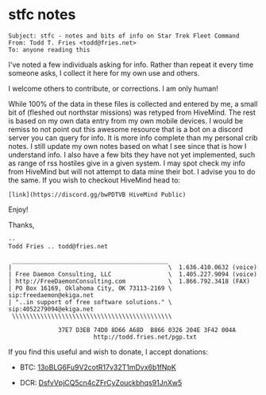 # stfc notes
```
Subject: stfc - notes and bits of info on Star Trek Fleet Command
From: Todd T. Fries <todd@fries.net>
To: anyone reading this
```

I've noted a few individuals asking for info.  Rather than repeat it
every time someone asks, I collect it here for my own use and others.

I welcome others to contribute, or corrections.  I am only human!

While 100% of the data in these files is collected and entered by me, a
small bit of (fleshed out northstar missions) was retyped from HiveMind.
The rest is based on my own data entry from my own mobile devices.  I
would be remiss to not point out this awesome resource
that is a bot on a discord server you can query for info.  It is more
info complete than my personal crib notes.  I still update my own notes
based on what I see since that is how I understand info.  I also have a
few bits they have not yet implemented, such as range of rss hostiles
give in a given system.  I may spot check my info from HiveMind but will
not attempt to data mine their bot. I advise you to do the same.  If you
wish to checkout HiveMind head to:

	[link](https://discord.gg/bwPDTVB HiveMind Public)

Enjoy!

Thanks,

```
--
Todd Fries .. todd@fries.net

 ____________________________________________
|                                            \  1.636.410.0632 (voice)
| Free Daemon Consulting, LLC                \  1.405.227.9094 (voice)
| http://FreeDaemonConsulting.com            \  1.866.792.3418 (FAX)
| PO Box 16169, Oklahoma City, OK 73113-2169 \  sip:freedaemon@ekiga.net
| "..in support of free software solutions." \  sip:4052279094@ekiga.net
 \\\\\\\\\\\\\\\\\\\\\\\\\\\\\\\\\\\\\\\\\\\\\
                                                 
              37E7 D3EB 74D0 8D66 A68D  B866 0326 204E 3F42 004A
                        http://todd.fries.net/pgp.txt
```

If you find this useful and wish to donate, I accept donations:

- BTC: [13oBLG6Fu9V2cotR17v32T1mDvx6b1fNpK](bitcoin:13oBLG6Fu9V2cotR17v32T1mDvx6b1fNpK)

- DCR: [DsfvVpjCQ5cn4cZFrCyZouckbhqs91JnXw5](decred:DsfvVpjCQ5cn4cZFrCyZouckbhqs91JnXw5)


